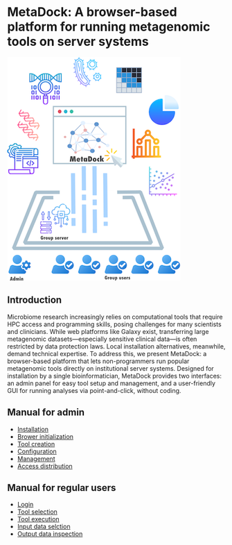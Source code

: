 # MetaDock: A browser-based platform for running metagenomic tools on server systems

![MetaDock Logo](./images/metadock_graphic_abstract_downsize.png)

## Introduction
Microbiome research increasingly relies on computational tools that require HPC access and programming skills, posing challenges for many scientists and clinicians. While web platforms like Galaxy exist, transferring large metagenomic datasets—especially sensitive clinical data—is often restricted by data protection laws. Local installation alternatives, meanwhile, demand technical expertise. To address this, we present MetaDock: a browser-based platform that lets non-programmers run popular metagenomic tools directly on institutional server systems. Designed for installation by a single bioinformatician, MetaDock provides two interfaces: an admin panel for easy tool setup and management, and a user-friendly GUI for running analyses via point-and-click, without coding.

## Manual for admin 

- [Installation](./docs/installation.md)
- [Brower initialization]()
- [Tool creation]()
- [Configuration]()
- [Management]()
- [Access distribution]()

## Manual for regular users

- [Login]()
- [Tool selection]()
- [Tool execution]()
- [Input data selction]()
- [Output data inspection]()